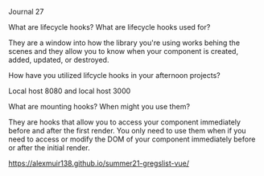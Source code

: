 Journal 27

What are lifecycle hooks? What are lifecycle hooks used for?

They are a window into how the library you're using works behing the scenes and they allow you to know when your component is created, added, updated, or destroyed.

How have you utilized lifcycle hooks in your afternoon projects?

Local host 8080 and local host 3000

What are mounting hooks? When might you use them?

They are hooks that allow you to access your component immediately before and after the first render. You only need to use them when if you need to access or modify the DOM of your component immediately before or after the initial render.

https://alexmuir138.github.io/summer21-gregslist-vue/